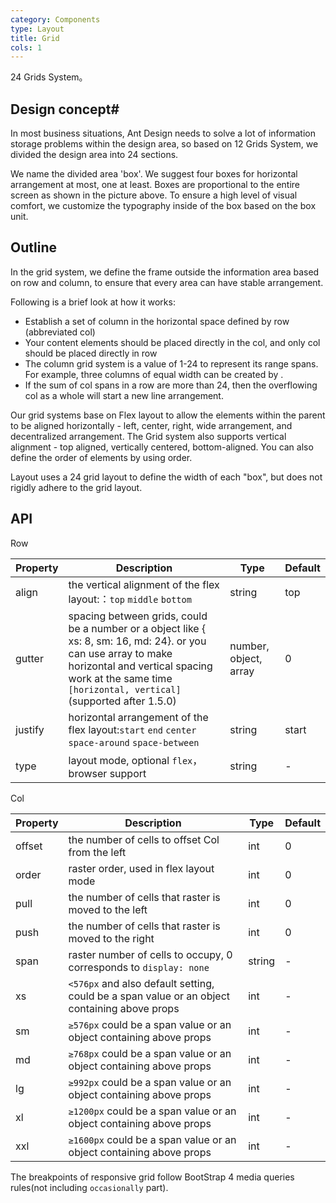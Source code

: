 ```yaml
---
category: Components
type: Layout
title: Grid
cols: 1
---
```


24 Grids System。


## Design concept#

In most business situations, Ant Design needs to solve a lot of information storage problems within the design area, so based on 12 Grids System, we divided the design area into 24 sections.

We name the divided area 'box'. We suggest four boxes for horizontal arrangement at most, one at least. Boxes are proportional to the entire screen as shown in the picture above. To ensure a high level of visual comfort, we customize the typography inside of the box based on the box unit.


## Outline 

In the grid system, we define the frame outside the information area based on row and column, to ensure that every area can have stable arrangement.

Following is a brief look at how it works:

- Establish a set of column in the horizontal space defined by row (abbreviated col)
- Your content elements should be placed directly in the col, and only col should be placed directly in row
- The column grid system is a value of 1-24 to represent its range spans. For example, three columns of equal width can be created by <Col span={8} />.
- If the sum of col spans in a row are more than 24, then the overflowing col as a whole will start a new line arrangement.

Our grid systems base on Flex layout to allow the elements within the parent to be aligned horizontally - left, center, right, wide arrangement, and decentralized arrangement. The Grid system also supports vertical alignment - top aligned, vertically centered, bottom-aligned. You can also define the order of elements by using order.

Layout uses a 24 grid layout to define the width of each "box", but does not rigidly adhere to the grid layout.

## API

Row

| Property   | Description     |  	Type          | Default   |
| ---------------- | -------------------------------------------- | ------------- | --------- |
| align | the vertical alignment of the flex layout:：`top` `middle` `bottom` | string | top |
| gutter |  	spacing between grids, could be a number or a object like { xs: 8, sm: 16, md: 24}. or you can use array to make horizontal and vertical spacing work at the same time `[horizontal, vertical]` (supported after 1.5.0) | number, object, array | 0 |
| justify | horizontal arrangement of the flex layout:`start` `end` `center` `space-around` `space-between` | string | start |
| type | layout mode, optional `flex`， browser support | string | - |

Col

| Property   | Description  | Type          | Default    |
| ---------------- | -------------------------------------------- | ------------- | --------- |
| offset | the number of cells to offset Col from the left | int | 0 |
| order | raster order, used in flex layout mode | int | 0 |
| pull | the number of cells that raster is moved to the left | int | 0 |
| push | the number of cells that raster is moved to the right | int | 0 |
| span | raster number of cells to occupy, 0 corresponds to  `display: none` | string | - |
| xs | `<576px` and also default setting, could be a span value or an object containing above props | int | - |
| sm | `≥576px` could be a span value or an object containing above props | int | - |
| md | `≥768px` could be a span value or an object containing above props| int | - |
| lg | `≥992px` could be a span value or an object containing above props | int | - |
| xl | `≥1200px` could be a span value or an object containing above props | int | - |
| xxl | `≥1600px` could be a span value or an object containing above props | int | - |

The breakpoints of responsive grid follow BootStrap 4 media queries rules(not including `occasionally` part).
